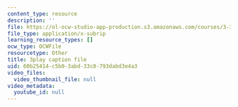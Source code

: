 ```yaml
---
content_type: resource
description: ''
file: https://ol-ocw-studio-app-production.s3.amazonaws.com/courses/3-320-atomistic-computer-modeling-of-materials-sma-5107-spring-2005/60b25414c5b03abd33c8793dabd3e4a3_TqHS4tpujnw.srt
file_type: application/x-subrip
learning_resource_types: []
ocw_type: OCWFile
resourcetype: Other
title: 3play caption file
uid: 60b25414-c5b0-3abd-33c8-793dabd3e4a3
video_files:
  video_thumbnail_file: null
video_metadata:
  youtube_id: null
---
```

